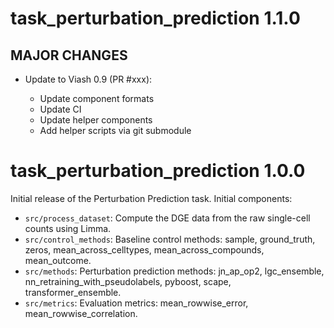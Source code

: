 # task_perturbation_prediction 1.1.0

## MAJOR CHANGES

* Update to Viash 0.9 (PR #xxx):

  - Update component formats
  - Update CI
  - Update helper components
  - Add helper scripts via git submodule


# task_perturbation_prediction 1.0.0

Initial release of the Perturbation Prediction task. Initial components:

* `src/process_dataset`: Compute the DGE data from the raw single-cell counts using Limma.
* `src/control_methods`: Baseline control methods: sample, ground_truth, zeros, mean_across_celltypes, mean_across_compounds, mean_outcome.
* `src/methods`: Perturbation prediction methods: jn_ap_op2, lgc_ensemble, nn_retraining_with_pseudolabels, pyboost, scape, transformer_ensemble.
* `src/metrics`: Evaluation metrics: mean_rowwise_error, mean_rowwise_correlation.


